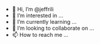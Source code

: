 - 👋 Hi, I’m @jeffrili
- 👀 I’m interested in ...
- 🌱 I’m currently learning ...
- 💞️ I’m looking to collaborate on ...
- 📫 How to reach me ...

<!---
jeffrili/jeffrili is a ✨ special ✨ repository because its `README.md` (this file) appears on your GitHub profile.
You can click the Preview link to take a look at your changes.
--->
